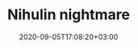 ---
title: "Nihulin nightmare"
date: 2020-09-05T17:08:20+03:00
type: route
category: "route"
route_type: "boulder"
sector_weight: 7
link_27crags: https://27crags.com/crags/veikkola/routes/route-9-370813
---
